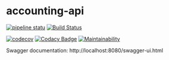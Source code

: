 # accounting-api


[![pipeline statu](https://gitlab.com/alex.vaitsekhovich/accounting-api/badges/main/pipeline.svg)](https://gitlab.com/alex.vaitsekhovich/accounting-api/pipelines) [![Build Status](https://travis-ci.org/alexvaitsekhovich/accounting-api.svg?branch=main)](https://travis-ci.org/alexvaitsekhovich/accounting-api)

[![codecov](https://codecov.io/gh/alexvaitsekhovich/accounting-api/branch/main/graph/badge.svg)](https://codecov.io/gh/alexvaitsekhovich/accounting-api) [![Codacy Badge](https://app.codacy.com/project/badge/Grade/0b0d328306c94036bbb320910b2f5cf9)](https://www.codacy.com/gh/alexvaitsekhovich/accounting-api/dashboard?utm_source=github.com&amp;utm_medium=referral&amp;utm_content=alexvaitsekhovich/accounting-api&amp;utm_campaign=Badge_Grade) [![Maintainability](https://api.codeclimate.com/v1/badges/932b96f3407d5d9f2ad1/maintainability)](https://codeclimate.com/github/alexvaitsekhovich/accounting-api/maintainability)

Swagger documentation:
http://localhost:8080/swagger-ui.html